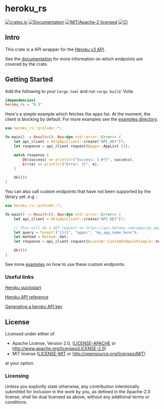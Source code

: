 # heroku_rs

[![crates.io](https://img.shields.io/crates/v/heroku_rs.svg)](https://crates.io/crates/heroku_rs)
[![Documentation](https://docs.rs/heroku_rs/badge.svg)](https://docs.rs/heroku_rs)
[![MIT/Apache-2 licensed](https://img.shields.io/crates/l/heroku_rs.svg)](./LICENSE)
[![CI](https://github.com/bensadiku/heroku_rs/workflows/Heroku/badge.svg)](https://github.com/bensadiku/heroku_rs/actions?query=workflow%3AHerokuCI)

## Intro

This crate is a API wrapper for the [Heroku v3 API](https://devcenter.heroku.com/articles/platform-api-reference/).

See the [documentation](https://github.com/bensadiku/heroku_rs/blob/master/docs/ENDPOINTS.md) for more information on which endpoints are covered by the crate. 

## Getting Started
Add the following to your `Cargo.toml` and run `cargo build`. Voila.

```toml
[dependencies]
heroku_rs = "0.5"
```

Here's a simple example which fetches the apps list. At the moment, the client is blocking by default. For more examples see the [examples directory](https://github.com/bensadiku/heroku_rs/tree/master/examples).

```rust
use heroku_rs::prelude::*;

fn main() -> Result<(), Box<dyn std::error::Error>> {
    let api_client = HttpApiClient::create("API_KEY")?;
    let response = api_client.request(&apps::AppList {});

    match response {
        Ok(success) => println!("Success: {:#?}", success),
        Err(e) => println!("Error: {}", e),
    }

    Ok(())
}
```

You can also call custom endpoints that have not been supported by the library yet. e.g. :


```rust
use heroku_rs::prelude::*;

fn main() -> Result<(), Box<dyn std::error::Error>> {
    let api_client = HttpApiClient::create("API_KEY")?;

    // This will do a GET request on https://api.heroku.com/apps/my_app_name_here
    let query = format!("{}{}", "apps/", "my_app_name_here");
    let method = Method::Get;
    let response = api_client.request(&custom::CustomEndpointSimple::new(query, method));

    Ok(())
}    

```

See more [examples](https://github.com/bensadiku/heroku_rs/blob/master/examples/src/custom_examples.rs) on how to use these custom endpoints.

### Useful links

[Heroku quickstart](https://devcenter.heroku.com/articles/platform-api-quickstart) 

[Heroku API reference](https://devcenter.heroku.com/articles/platform-api-reference)

[Generating a heroku API key](https://help.heroku.com/PBGP6IDE/how-should-i-generate-an-api-key-that-allows-me-to-use-the-heroku-platform-api)



## License

Licensed under either of

 * Apache License, Version 2.0, ([LICENSE-APACHE](LICENSE-APACHE) or http://www.apache.org/licenses/LICENSE-2.0)
 * MIT license ([LICENSE-MIT](LICENSE-MIT) or http://opensource.org/licenses/MIT)

at your option.

### Licensing

Unless you explicitly state otherwise, any contribution intentionally submitted
for inclusion in the work by you, as defined in the Apache-2.0 license, shall be
dual licensed as above, without any additional terms or conditions.


